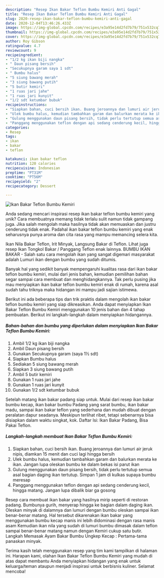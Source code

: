 ```yaml
---
description: "Resep Ikan Bakar Teflon Bumbu Kemiri Anti Gagal"
title: "Resep Ikan Bakar Teflon Bumbu Kemiri Anti Gagal"
slug: 2820-resep-ikan-bakar-teflon-bumbu-kemiri-anti-gagal
date: 2020-12-04T13:46:26.433Z
image: https://img-global.cpcdn.com/recipes/e3a95e14d2fd7b79/751x532cq70/ikan-bakar-teflon-bumbu-kemiri-foto-resep-utama.jpg
thumbnail: https://img-global.cpcdn.com/recipes/e3a95e14d2fd7b79/751x532cq70/ikan-bakar-teflon-bumbu-kemiri-foto-resep-utama.jpg
cover: https://img-global.cpcdn.com/recipes/e3a95e14d2fd7b79/751x532cq70/ikan-bakar-teflon-bumbu-kemiri-foto-resep-utama.jpg
author: Roy Gibson
ratingvalue: 4.7
reviewcount: 9
recipeingredient:
- "1/2 kg ikan biji nangka"
- " Daun pisang bersih"
- "Secukupnya garam saya 1 sdt"
- " Bumbu halus"
- "5 siung bawang merah"
- "3 siung bawang putih"
- "5 butir kemiri"
- "1 ruas jari jahe"
- "1 ruas jari kunyit"
- "1/2 sdt ketumbar bubuk"
recipeinstructions:
- "Siapkan bahan, cuci bersih ikan. Buang jeroannya dan lumuri air jeruk nipis, diamkan 15 menit dan cuci lagi hingga bersih"
- "Ulek bumbu halus, kemudian tambahkan garam dan balurkan merata ke ikan. Jangan lupa oleskan bumbu ke dalam bekas isi parut ikan"
- "Gulung menggunakan daun pisang bersih, tidak perlu tertutup semua asal bagian daging ikan tertutup. Simpan 1 jam di kulkas supaya bumbu meresap"
- "Panggang menggunakan teflon dengan api sedang cenderung kecil, hingga matang. Jangan lupa dibalik biar ga gosong"
categories:
- Resep
tags:
- ikan
- bakar
- teflon

katakunci: ikan bakar teflon 
nutrition: 120 calories
recipecuisine: Indonesian
preptime: "PT31M"
cooktime: "PT56M"
recipeyield: "2"
recipecategory: Dessert

---
```



![Ikan Bakar Teflon Bumbu Kemiri](https://img-global.cpcdn.com/recipes/e3a95e14d2fd7b79/751x532cq70/ikan-bakar-teflon-bumbu-kemiri-foto-resep-utama.jpg)

Anda sedang mencari inspirasi resep ikan bakar teflon bumbu kemiri yang unik? Cara membuatnya memang tidak terlalu sulit namun tidak gampang juga. Jika salah mengolah maka hasilnya tidak akan memuaskan dan justru cenderung tidak enak. Padahal ikan bakar teflon bumbu kemiri yang enak seharusnya punya aroma dan cita rasa yang mampu memancing selera kita.

Ikan Nila Bakar Teflon, Irit Minyak, Langsung Bakar di Teflon. Lihat juga resep Ikan Tongkol Bakar / Panggang Teflon enak lainnya. BUMBU IKAN BAKAR - Salah satu cara mengolah ikan yang sangat digemari masyarakat adalah Lumuri ikan dengan bumbu yang sudah ditumis.

Banyak hal yang sedikit banyak mempengaruhi kualitas rasa dari ikan bakar teflon bumbu kemiri, mulai dari jenis bahan, kemudian pemilihan bahan segar sampai cara membuat dan menghidangkannya. Tak perlu pusing jika mau menyiapkan ikan bakar teflon bumbu kemiri enak di rumah, karena asal sudah tahu triknya maka hidangan ini mampu jadi sajian istimewa.


Berikut ini ada beberapa tips dan trik praktis dalam mengolah ikan bakar teflon bumbu kemiri yang siap dikreasikan. Anda dapat menyiapkan Ikan Bakar Teflon Bumbu Kemiri menggunakan 10 jenis bahan dan 4 tahap pembuatan. Berikut ini langkah-langkah dalam menyiapkan hidangannya.

<!--inarticleads1-->

##### Bahan-bahan dan bumbu yang diperlukan dalam menyiapkan Ikan Bakar Teflon Bumbu Kemiri:

1. Ambil 1/2 kg ikan biji nangka
1. Ambil  Daun pisang bersih
1. Gunakan Secukupnya garam (saya 1½ sdt)
1. Siapkan  Bumbu halus
1. Sediakan 5 siung bawang merah
1. Siapkan 3 siung bawang putih
1. Ambil 5 butir kemiri
1. Gunakan 1 ruas jari jahe
1. Gunakan 1 ruas jari kunyit
1. Gunakan 1/2 sdt ketumbar bubuk


Setelah matang ikan bakar padang siap untuk. Mulai dari resep ikan bakar bumbu kecap, ikan bakar bumbu Padang yang sarat bumbu, ikan bakar madu, sampai ikan bakar teflon yang sederhana dan mudah dibuat dengan peralatan dapur seadanya. Meskipun terlihat ribet, tetapi sebenarnya bisa disiapkan dalam waktu singkat, kok. Daftar Isi: Ikan Bakar Padang, Bisa Pakai Teflon. 

<!--inarticleads2-->

##### Langkah-langkah membuat Ikan Bakar Teflon Bumbu Kemiri:

1. Siapkan bahan, cuci bersih ikan. Buang jeroannya dan lumuri air jeruk nipis, diamkan 15 menit dan cuci lagi hingga bersih
1. Ulek bumbu halus, kemudian tambahkan garam dan balurkan merata ke ikan. Jangan lupa oleskan bumbu ke dalam bekas isi parut ikan
1. Gulung menggunakan daun pisang bersih, tidak perlu tertutup semua asal bagian daging ikan tertutup. Simpan 1 jam di kulkas supaya bumbu meresap
1. Panggang menggunakan teflon dengan api sedang cenderung kecil, hingga matang. Jangan lupa dibalik biar ga gosong


Resep cara membuat ikan bakar yang hasilnya mirip seperti di restoran padang. Bumbunya gurih, menyerap hingga ke bagian dalam daging ikan. Oleskan minyak di dalamnya dan lumuri dengan bumbu oleskan sampai ikan benar-benar matang. Hal tersebut dikarenakan ikan bakar yang menggunakan bumbu kecap manis ini lebih didominasi dengan rasa manis asam Kemudian ikan nila yang sudah di lumuri bumbu dimasak dalam teflon sampai benar-benar matang namun dengan Kemiri cukup satu butir. Langkah Memasak Ayam Bakar Bumbu Ungkep Kecap : Pertama-tama panaskan minyak. 

Terima kasih telah menggunakan resep yang tim kami tampilkan di halaman ini. Harapan kami, olahan Ikan Bakar Teflon Bumbu Kemiri yang mudah di atas dapat membantu Anda menyiapkan hidangan yang enak untuk keluarga/teman ataupun menjadi inspirasi untuk berbisnis kuliner. Selamat mencoba!
